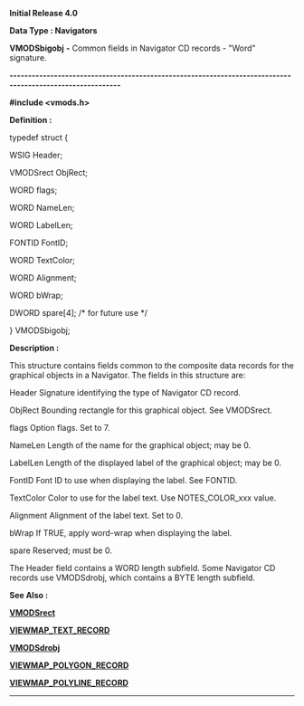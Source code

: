 




<!--
 /\* Font Definitions \*/
 @font-face
 {font-family:Courier;
 panose-1:2 7 4 9 2 2 5 2 4 4;}
@font-face
 {font-family:Helv;
 panose-1:2 11 6 4 2 2 2 3 2 4;}
@font-face
 {font-family:"Cambria Math";
 panose-1:2 4 5 3 5 4 6 3 2 4;}
 /\* Style Definitions \*/
 p.MsoNormal, li.MsoNormal, div.MsoNormal
 {margin-top:0cm;
 margin-right:0cm;
 margin-bottom:8.0pt;
 margin-left:0cm;
 line-height:107%;
 font-size:11.0pt;
 font-family:"Calibri",sans-serif;}
.MsoChpDefault
 {font-size:11.0pt;}
.MsoPapDefault
 {margin-bottom:8.0pt;
 line-height:107%;}
 /\* Page Definitions \*/
 @page WordSection1
 {size:612.0pt 792.0pt;
 margin:72.0pt 72.0pt 72.0pt 72.0pt;}
div.WordSection1
 {page:WordSection1;}
-->




**Initial Release 4.0**



**Data Type : Navigators**



**VMODSbigobj** **-** Common
fields in Navigator CD records - "Word" signature.


**----------------------------------------------------------------------------------------------------------**



**#include
<vmods.h>**



**Definition :**



typedef struct {  

   WSIG      Header;  

   VMODSrect ObjRect;  

   WORD      flags;  

   WORD      NameLen;  

   WORD      LabelLen;  

   FONTID    FontID;  

   WORD      TextColor;  

   WORD      Alignment;  

   WORD      bWrap;  

   DWORD     spare[4]; /\* for future use \*/  

} VMODSbigobj;


 


**Description :**



This
structure contains fields common to the composite data records for the graphical
objects in a Navigator.  The fields in this structure are:


 


Header             Signature
identifying the type of Navigator CD record.


ObjRect            Bounding
rectangle for this graphical object.   See VMODSrect.


flags                 Option
flags.   Set to 7.


NameLen          Length
of the name for the graphical object;  may be 0.


LabelLen           Length
of the displayed label of the graphical object;  may be 0.


FontID              Font
ID to use when displaying the label.   See FONTID.


TextColor         Color
to use for the label text.   Use NOTES\_COLOR\_xxx value.


Alignment         Alignment
of the label text.   Set to 0.


bWrap              If
TRUE, apply word-wrap when displaying the label.


spare                Reserved; 
must be 0.


 


The Header
field contains a WORD length subfield.  Some Navigator CD records use
VMODSdrobj, which contains a BYTE length subfield.


 **See Also :**


**[VMODSrect](VMODSrect.md)**


**[VIEWMAP\_TEXT\_RECORD](VIEWMAP_TEXT_RECORD.md)**


**[VMODSdrobj](VMODSdrobj.md)**


**[VIEWMAP\_POLYGON\_RECORD](VIEWMAP_POLYGON_RECORD.md)**


**[VIEWMAP\_POLYLINE\_RECORD](VIEWMAP_POLYLINE_RECORD.md)**



----------------------------------------------------------------------------------------------------------


 





